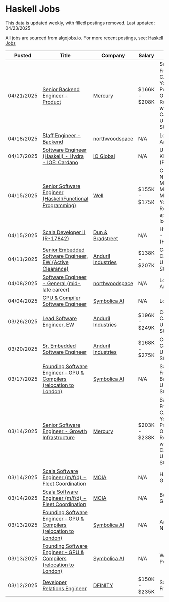 # Haskell Jobs

This data is updated weekly, with filled postings removed. Last updated: 04/23/2025

All jobs are sourced from [algojobs.io](https://algojobs.io/). For more recent postings, see: [Haskell Jobs](https://algojobs.io/jobs/haskell)

| Posted | Title | Company | Salary | Location |
| --- | --- | --- | --- | --- |
| 04/21/2025 | [Senior Backend Engineer - Product](https://algojobs.io/jobs/3850470) | [Mercury](https://algojobs.io/company/mercury/) | $166K - $208K | San Francisco, CA, New York, NY, Portland, OR, or Remote within Canada or United States |
| 04/18/2025 | [Staff Engineer - Backend](https://algojobs.io/jobs/3841014) | [northwoodspace](https://algojobs.io/company/northwoodspace/) | N/A | Los Angeles, CA |
| 04/17/2025 | [Software Engineer (Haskell) - Hydra - IOE: Cardano](https://algojobs.io/jobs/3825687) | [IO Global](https://algojobs.io/company/io-global/) | N/A | United Kingdom (Remote) |
| 04/15/2025 | [Senior Software Engineer (Haskell/Functional Programming)](https://algojobs.io/jobs/3799907) | [Well](https://algojobs.io/company/well/) | $155K - $175K | Chapel Hill, NC; Newton, MA or Minneapolis, MN; New York, NY; Remote in approved locations |
| 04/15/2025 | [Scala Developer II (R-17842)](https://algojobs.io/jobs/3799285) | [Dun & Bradstreet](https://algojobs.io/company/dnb/) | N/A | Hyderabad - India (Hybrid) |
| 04/11/2025 | [Senior Embedded Software Engineer, EW (Active Clearance)](https://algojobs.io/jobs/3758642) | [Anduril Industries](https://algojobs.io/company/andurilindustries/) | $138K - $207K | Costa Mesa, California, United States |
| 04/08/2025 | [Software Engineer - General (mid-late career)](https://algojobs.io/jobs/3721999) | [northwoodspace](https://algojobs.io/company/northwoodspace/) | N/A | Los Angeles, CA |
| 04/04/2025 | [GPU & Compiler Software Engineer](https://algojobs.io/jobs/3701848) | [Symbolica AI](https://algojobs.io/company/symbolica/) | N/A | London, UK |
| 03/26/2025 | [Lead Software Engineer, EW](https://algojobs.io/jobs/3584578) | [Anduril Industries](https://algojobs.io/company/andurilindustries/) | $196K - $249K | Costa Mesa, California, United States |
| 03/20/2025 | [Sr. Embedded Software Engineer](https://algojobs.io/jobs/3541132) | [Anduril Industries](https://algojobs.io/company/andurilindustries/) | $168K - $275K | Costa Mesa, California, United States |
| 03/17/2025 | [Founding Software Engineer – GPU & Compilers (relocation to London)](https://algojobs.io/jobs/3496358) | [Symbolica AI](https://algojobs.io/company/symbolica/) | N/A | San Francisco Bay Area, United States |
| 03/14/2025 | [Senior Software Engineer - Growth Infrastructure](https://algojobs.io/jobs/3481528) | [Mercury](https://algojobs.io/company/mercury/) | $203K - $238K | San Francisco, CA, New York, NY, Portland, OR, or Remote within Canada or United States |
| 03/14/2025 | [Scala Software Engineer (m/f/d) - Fleet Coordination](https://algojobs.io/jobs/3480378) | [MOIA](https://algojobs.io/company/moia/) | N/A | Hamburg, Germany |
| 03/14/2025 | [Scala Software Engineer (m/f/d) - Fleet Coordination](https://algojobs.io/jobs/3480375) | [MOIA](https://algojobs.io/company/moia/) | N/A | Berlin, Germany |
| 03/13/2025 | [Founding Software Engineer – GPU & Compilers (relocation to London)](https://algojobs.io/jobs/3466862) | [Symbolica AI](https://algojobs.io/company/symbolica/) | N/A | Amsterdam, Netherlands |
| 03/13/2025 | [Founding Software Engineer – GPU & Compilers (relocation to London)](https://algojobs.io/jobs/3466867) | [Symbolica AI](https://algojobs.io/company/symbolica/) | N/A | Warsaw, Poland |
| 03/12/2025 | [Developer Relations Engineer](https://algojobs.io/jobs/3452948) | [DFINITY](https://algojobs.io/company/dfinity/) | $150K - $235K | San Francisco |